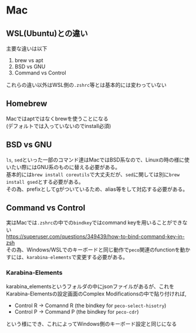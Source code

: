# Mac
## WSL(Ubuntu)との違い
主要な違いは以下

1. brew vs apt
2. BSD vs GNU
3. Command vs Control

これらの違い以外はWSL側の`.zshrc`等とは基本的には変わっていない

## Homebrew
Macではaptではなくbrewを使うことになる<br>
(デフォルトでは入っていないのでinstall必須)

## BSD vs GNU
`ls`, `sed`といった一部のコマンド達はMacではBSD系なので、Linuxの時の様に使いたい際にはGNU系のものに替える必要がある。<br>
基本的には`brew install coreutils`で大丈夫だが、`sed`に関しては別に`brew install gsed`とする必要がある。<br>
その為、prefixとしてgがついているため、alias等をして対応する必要がある。

## Command vs Control
実はMacでは`.zshrc`の中での`bindkey`ではcommand keyを用いることができない<br>
https://superuser.com/questions/349439/how-to-bind-command-key-in-zsh<br>
その為、Windows/WSLでのキーボードと同じ動作で`peco`関連のfunctionを動かすには、`karabina-elements`で変更する必要がある。

### Karabina-Elements
karabina_elementsというフォルダの中にjsonファイルがあるが、これをKarabina-Elementsの設定画面のComplex Modificationsの中で貼り付ければ,

- Control R -> Comannd R (the bindkey for `peco-select-hisotry`)
- Control P -> Command P (the bindkey for `peco-cdr`)

という様にでき、これによってWindows側のキーボード設定と同じになる
